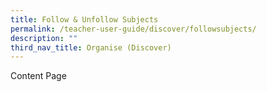 ```yaml
---
title: Follow & Unfollow Subjects
permalink: /teacher-user-guide/discover/followsubjects/
description: ""
third_nav_title: Organise (Discover)
---
```

Content Page